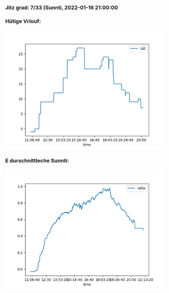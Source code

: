 ### Jitz grad: 7/33 (Sunnti, 2022-01-16 21:00:00

### Hütige Vrlouf:
![Graph](Today.png)

### E durschnittleche Sunnti:
![Graph](Sunnti.png)